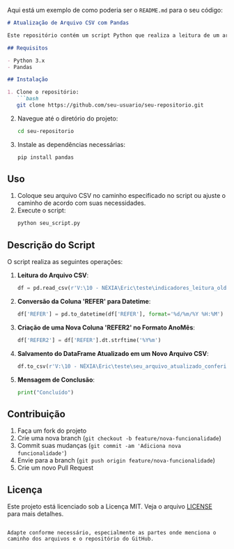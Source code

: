 Aqui está um exemplo de como poderia ser o `README.md` para o seu código:

```markdown
# Atualização de Arquivo CSV com Pandas

Este repositório contém um script Python que realiza a leitura de um arquivo CSV, faz algumas transformações na data e salva um novo arquivo CSV atualizado.

## Requisitos

- Python 3.x
- Pandas

## Instalação

1. Clone o repositório:
   ```bash
   git clone https://github.com/seu-usuario/seu-repositorio.git
   ```
2. Navegue até o diretório do projeto:
   ```bash
   cd seu-repositorio
   ```
3. Instale as dependências necessárias:
   ```bash
   pip install pandas
   ```

## Uso

1. Coloque seu arquivo CSV no caminho especificado no script ou ajuste o caminho de acordo com suas necessidades.
2. Execute o script:
   ```bash
   python seu_script.py
   ```

## Descrição do Script

O script realiza as seguintes operações:

1. **Leitura do Arquivo CSV**:
   ```python
   df = pd.read_csv(r'V:\10 - NÉXIA\Eric\teste\indicadores_leitura_old2.csv', delimiter=";")
   ```

2. **Conversão da Coluna 'REFER' para Datetime**:
   ```python
   df['REFER'] = pd.to_datetime(df['REFER'], format='%d/%m/%Y %H:%M')
   ```

3. **Criação de uma Nova Coluna 'REFER2' no Formato AnoMês**:
   ```python
   df['REFER2'] = df['REFER'].dt.strftime('%Y%m')
   ```

4. **Salvamento do DataFrame Atualizado em um Novo Arquivo CSV**:
   ```python
   df.to_csv(r'V:\10 - NÉXIA\Eric\teste\seu_arquivo_atualizado_conferir.csv', index=False)
   ```

5. **Mensagem de Conclusão**:
   ```python
   print("Concluído")
   ```

## Contribuição

1. Faça um fork do projeto
2. Crie uma nova branch (`git checkout -b feature/nova-funcionalidade`)
3. Commit suas mudanças (`git commit -am 'Adiciona nova funcionalidade'`)
4. Envie para a branch (`git push origin feature/nova-funcionalidade`)
5. Crie um novo Pull Request

## Licença

Este projeto está licenciado sob a Licença MIT. Veja o arquivo [LICENSE](LICENSE) para mais detalhes.
```

Adapte conforme necessário, especialmente as partes onde menciona o caminho dos arquivos e o repositório do GitHub.